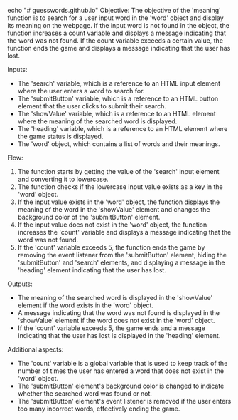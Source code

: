echo "# guesswords.github.io" 
Objective:
The objective of the 'meaning' function is to search for a user input word in the 'word' object and display its meaning on the webpage. If the input word is not found in the object, the function increases a count variable and displays a message indicating that the word was not found. If the count variable exceeds a certain value, the function ends the game and displays a message indicating that the user has lost.

Inputs:
- The 'search' variable, which is a reference to an HTML input element where the user enters a word to search for.
- The 'submitButton' variable, which is a reference to an HTML button element that the user clicks to submit their search.
- The 'showValue' variable, which is a reference to an HTML element where the meaning of the searched word is displayed.
- The 'heading' variable, which is a reference to an HTML element where the game status is displayed.
- The 'word' object, which contains a list of words and their meanings.

Flow:
1. The function starts by getting the value of the 'search' input element and converting it to lowercase.
2. The function checks if the lowercase input value exists as a key in the 'word' object.
3. If the input value exists in the 'word' object, the function displays the meaning of the word in the 'showValue' element and changes the background color of the 'submitButton' element.
4. If the input value does not exist in the 'word' object, the function increases the 'count' variable and displays a message indicating that the word was not found.
5. If the 'count' variable exceeds 5, the function ends the game by removing the event listener from the 'submitButton' element, hiding the 'submitButton' and 'search' elements, and displaying a message in the 'heading' element indicating that the user has lost.

Outputs:
- The meaning of the searched word is displayed in the 'showValue' element if the word exists in the 'word' object.
- A message indicating that the word was not found is displayed in the 'showValue' element if the word does not exist in the 'word' object.
- If the 'count' variable exceeds 5, the game ends and a message indicating that the user has lost is displayed in the 'heading' element.

Additional aspects:
- The 'count' variable is a global variable that is used to keep track of the number of times the user has entered a word that does not exist in the 'word' object.
- The 'submitButton' element's background color is changed to indicate whether the searched word was found or not.
- The 'submitButton' element's event listener is removed if the user enters too many incorrect words, effectively ending the game.